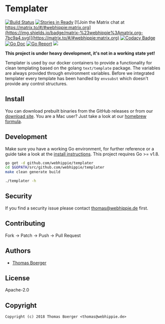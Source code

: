 # Templater

[![Build Status](http://github.dronehippie.de/api/badges/webhippie/templater/status.svg)](http://github.dronehippie.de/webhippie/templater)
[![Stories in Ready](https://badge.waffle.io/webhippie/templater.svg?label=ready&title=Ready)](http://waffle.io/webhippie/templater)
[![Join the Matrix chat at https://matrix.to/#/#webhippie:matrix.org](https://img.shields.io/badge/matrix-%23webhippie%3Amatrix.org-7bc9a4.svg)](https://matrix.to/#/#webhippie:matrix.org)
[![Codacy Badge](https://api.codacy.com/project/badge/Grade/d95dc8cbd6a14ee78b3d52a6a0104304)](https://www.codacy.com/app/webhippie/templater?utm_source=github.com&amp;utm_medium=referral&amp;utm_content=webhippie/templater&amp;utm_campaign=Badge_Grade)
[![Go Doc](https://godoc.org/github.com/webhippie/templater?status.svg)](http://godoc.org/github.com/webhippie/templater)
[![Go Report](http://goreportcard.com/badge/github.com/webhippie/templater)](http://goreportcard.com/report/github.com/webhippie/templater)
[![](https://images.microbadger.com/badges/image/tboerger/templater.svg)](http://microbadger.com/images/tboerger/templater "Get your own image badge on microbadger.com")

**This project is under heavy development, it's not in a working state yet!**

Templater is used by our docker containers to provide a functionality for clean templating based on the golang `text/template` package. The variables are always provided through environment variables. Before we integrated templater every template has been handled by `envsubst` which doesn't provide any control structures.


## Install

You can download prebuilt binaries from the GitHub releases or from our [download site](http://dl.webhippie.de/misc/templater). You are a Mac user? Just take a look at our [homebrew formula](https://github.com/webhippie/homebrew-webhippie).


## Development

Make sure you have a working Go environment, for further reference or a guide take a look at the [install instructions](http://golang.org/doc/install.html). This project requires Go >= v1.8.

```bash
go get -d github.com/webhippie/templater
cd $GOPATH/src/github.com/webhippie/templater
make clean generate build

./templater -h
```


## Security

If you find a security issue please contact thomas@webhippie.de first.


## Contributing

Fork -> Patch -> Push -> Pull Request


## Authors

* [Thomas Boerger](https://github.com/tboerger)


## License

Apache-2.0


## Copyright

```
Copyright (c) 2018 Thomas Boerger <thomas@webhippie.de>
```
